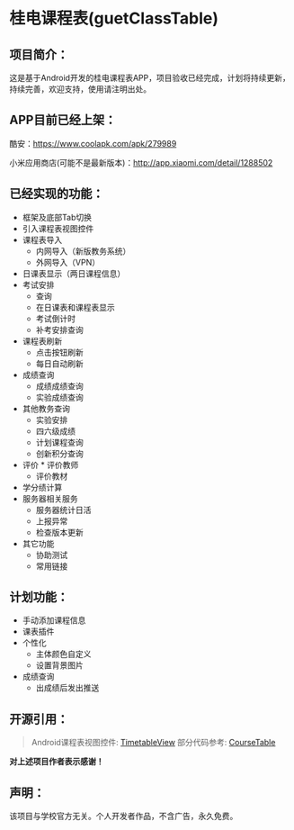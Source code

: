 # 桂电课程表(guetClassTable)
## 项目简介：

这是基于Android开发的桂电课程表APP，项目验收已经完成，计划将持续更新，持续完善，欢迎支持，使用请注明出处。

## APP目前已经上架：
酷安：https://www.coolapk.com/apk/279989

小米应用商店(可能不是最新版本)：http://app.xiaomi.com/detail/1288502

## 已经实现的功能：
- 框架及底部Tab切换
- 引入课程表视图控件
- 课程表导入
	* 内网导入（新版教务系统）
	* 外网导入（VPN）
- 日课表显示（两日课程信息）
- 考试安排
	* 查询
	* 在日课表和课程表显示
	* 考试倒计时
	* 补考安排查询
- 课程表刷新
	* 点击按钮刷新
	* 每日自动刷新	
- 成绩查询
	* 成绩成绩查询
	* 实验成绩查询
- 其他教务查询
	* 实验安排
	* 四六级成绩
	* 计划课程查询
	* 创新积分查询
- 评价
    	* 评价教师
	* 评价教材
- 学分绩计算
- 服务器相关服务
	* 服务器统计日活
	* 上报异常
	* 检查版本更新
- 其它功能
	* 协助测试
	* 常用链接
			
## 计划功能：
- 手动添加课程信息
- 课表插件
- 个性化
	* 主体颜色自定义
	* 设置背景图片
- 成绩查询
	* 出成绩后发出推送

## 开源引用：
> Android课程表视图控件: [TimetableView](https://github.com/zfman/TimetableView)
> 部分代码参考: [CourseTable](https://github.com/Telephone2019/CourseTable)

**对上述项目作者表示感谢！**

## 声明：
该项目与学校官方无关。个人开发者作品，不含广告，永久免费。
